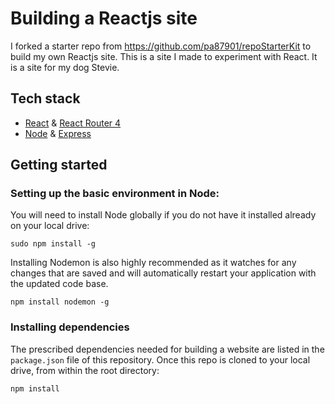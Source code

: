 # Building a Reactjs site
I forked a starter repo from https://github.com/pa87901/repoStarterKit to build my own Reactjs site. This is a site I made to experiment with React. It is a site for my dog Stevie.


## Tech stack
* [React](https://github.com/facebook/react) & [React Router 4](https://github.com/ReactTraining/react-router)
* [Node](https://github.com/nodejs) & [Express](https://github.com/expressjs/express)



## Getting started

### Setting up the basic environment in Node:
You will need to install Node globally if you do not have it installed already on your local drive:
```
sudo npm install -g
```
Installing Nodemon is also highly recommended as it watches for any changes that are saved and will automatically restart your application with the updated code base.
```
npm install nodemon -g 
```

### Installing dependencies
The prescribed dependencies needed for building a website are listed in the `package.json` file of this repository.
Once this repo is cloned to your local drive, from within the root directory:
```
npm install
```